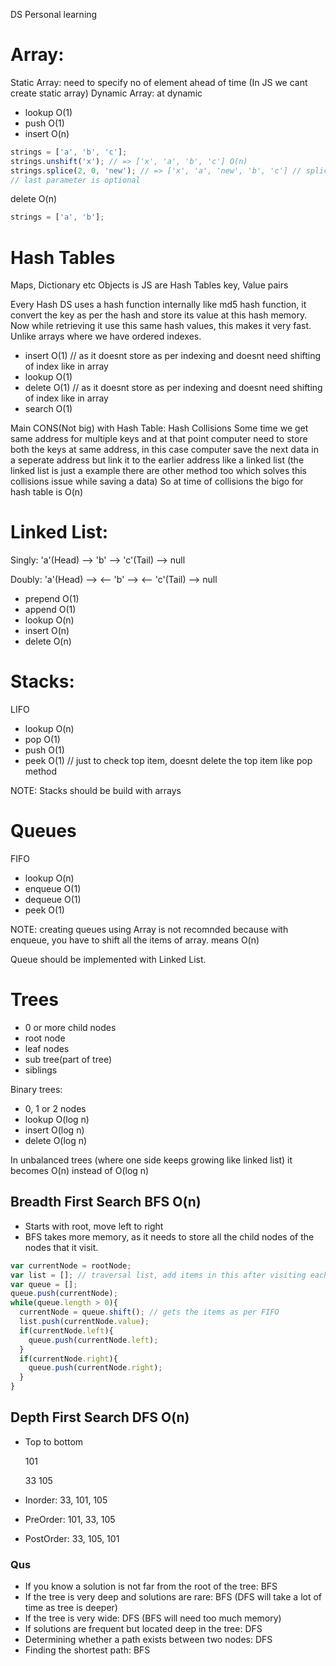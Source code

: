DS Personal learning
# Array:

Static Array: need to specify no of element ahead of time (In JS we cant create static array)
Dynamic Array: at dynamic

* lookup O(1)
* push O(1)
* insert O(n)

```js
strings = ['a', 'b', 'c'];
strings.unshift('x'); // => ['x', 'a', 'b', 'c'] O(n)
strings.splice(2, 0, 'new'); // => ['x', 'a', 'new', 'b', 'c'] // splice 2(go to index 2), 0(delete next 0 elelemnts), then insert 'new' O(n)
// last parameter is optional
```
delete O(n)
```js
strings = ['a', 'b'];

```

# Hash Tables
Maps, Dictionary etc
Objects is JS are Hash Tables
key, Value pairs

Every Hash DS uses a hash function internally like md5 hash function, it convert the key as per the hash and store its value at this hash memory. Now while retrieving it use this same hash values, this makes it very fast. Unlike arrays where we have ordered indexes.

* insert O(1) // as it doesnt store as per indexing and doesnt need shifting of index like in array
* lookup O(1)
* delete O(1) // as it doesnt store as per indexing and doesnt need shifting of index like in array
* search O(1)

Main CONS(Not big) with Hash Table:
  Hash Collisions
    Some time we get same address for multiple keys and at that point computer need to store both the keys at same address, in this case computer save the next data in a seperate address but link it to the earlier address like a linked list (the linked list is just a example there are other method too which solves this collisions issue while saving a data)
    So at time of collisions the bigo for hash table is O(n)

# Linked List:
Singly:
'a'(Head) --> 'b' --> 'c'(Tail) --> null

Doubly:
'a'(Head) --> <-- 'b' --> <-- 'c'(Tail) --> null

* prepend O(1)
* append O(1)
* lookup O(n)
* insert O(n)
* delete O(n)

# Stacks:
LIFO

* lookup O(n)
* pop O(1)
* push O(1)
* peek O(1) // just to check top item, doesnt delete the top item like pop method

NOTE: Stacks should be build with arrays

# Queues
FIFO

* lookup O(n)
* enqueue O(1)
* dequeue O(1)
* peek O(1)

NOTE: creating queues using Array is not recomnded because with enqueue, you have to shift all the items of array. means O(n)

Queue should be implemented with Linked List.

# Trees

* 0 or more child nodes
* root node
* leaf nodes
* sub tree(part of tree)
* siblings

Binary trees:
* 0, 1 or 2 nodes
* lookup O(log n)
* insert O(log n)
* delete O(log n)

In unbalanced trees (where one side keeps growing like linked list) it becomes O(n) instead of O(log n)

## Breadth First Search BFS O(n)

* Starts with root, move left to right
* BFS takes more memory, as it needs to store all the child nodes of the nodes that it visit.

```js
var currentNode = rootNode;
var list = []; // traversal list, add items in this after visiting each node
var queue = [];
queue.push(currentNode);
while(queue.length > 0){
  currentNode = queue.shift(); // gets the items as per FIFO
  list.push(currentNode.value);
  if(currentNode.left){
    queue.push(currentNode.left);
  }
  if(currentNode.right){
    queue.push(currentNode.right);
  }
}
```

## Depth First Search DFS O(n)

* Top to bottom

    101
  
  33    105

* Inorder: 33, 101, 105
* PreOrder: 101, 33, 105
* PostOrder: 33, 105, 101

### Qus
* If you know a solution is not far from the root of the tree: BFS
* If the tree is very deep and solutions are rare: BFS (DFS will take a lot of time as tree is deeper)
* If the tree is very wide: DFS (BFS will need too much memory)
* If solutions are frequent but located deep in the tree: DFS
* Determining whether a path exists between two nodes: DFS
* Finding the shortest path: BFS





